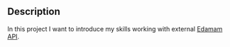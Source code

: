 ## Description
In this project I want to introduce my skills working with external [Edamam API](https://developer.edamam.com/edamam-recipe-api).

